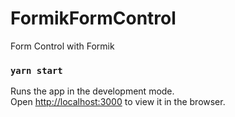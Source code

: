# FormikFormControl
Form Control with Formik

### `yarn start`

Runs the app in the development mode.<br />
Open [http://localhost:3000](http://localhost:3000) to view it in the browser.

